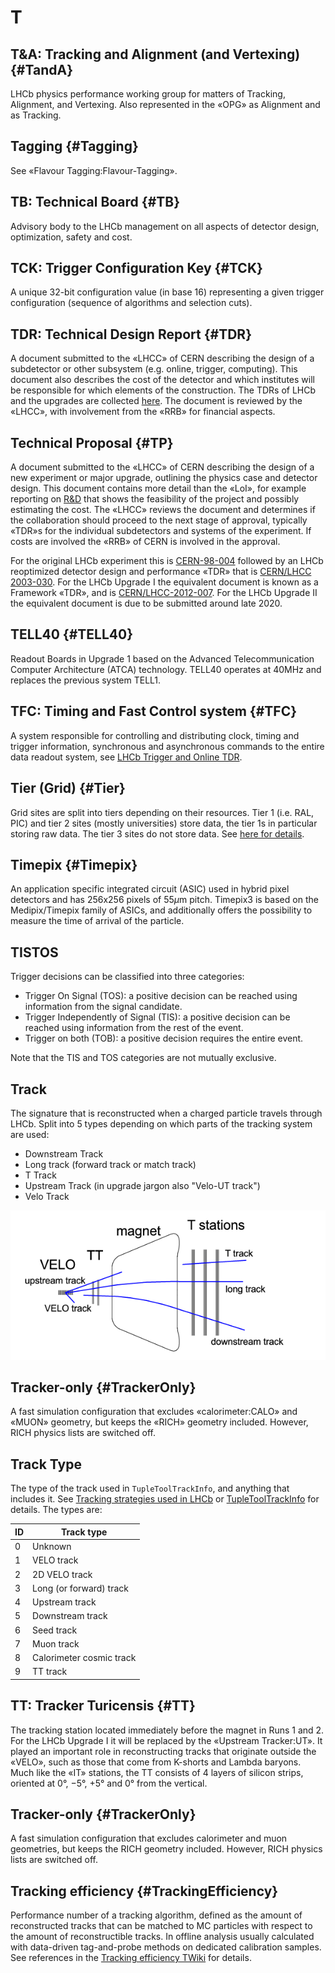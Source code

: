 # T

## T&A: Tracking and Alignment (and Vertexing) {#TandA}

LHCb physics performance working group for matters of Tracking, Alignment, and Vertexing.
Also represented in the «OPG» as Alignment and as Tracking.

## Tagging {#Tagging}

See «Flavour Tagging:Flavour-Tagging».

## TB: Technical Board {#TB}

Advisory body to the LHCb management on all aspects of detector design, optimization, safety and cost.

## TCK: Trigger Configuration Key {#TCK}

A unique 32-bit configuration value (in base 16) representing a given trigger configuration (sequence of algorithms and selection cuts).

## TDR: Technical Design Report {#TDR}

A document submitted to the «LHCC» of CERN describing the design of a subdetector or other subsystem (e.g. online, trigger, computing).
This document also describes the cost of the detector and which institutes will be responsible for which elements of the construction.
The TDRs of LHCb and the upgrades are collected [here](http://cdsweb.cern.ch/search?cc=LHCb+Reports&ln=en&jrec=11).
The document is reviewed by the «LHCC», with involvement from the «RRB» for financial aspects.

## Technical Proposal {#TP}

A document submitted to the «LHCC» of CERN describing the design of a new experiment or major upgrade,
outlining the physics case and detector design.
This document contains more detail than the «LoI», for example reporting on [R&D](https://en.wikipedia.org/wiki/Research_and_development)
that shows the feasibility of the project and possibly estimating the cost.
The «LHCC» reviews the document and determines if the collaboration should proceed to the next stage of approval,
typically «TDR»s for the individual subdetectors and systems of the experiment.
If costs are involved the «RRB» of CERN is involved in the approval.

For the original LHCb experiment this is [CERN-98-004](http://lhcb-tp.web.cern.ch/lhcb-tp/)
followed by an LHCb reoptimized detector design and performance «TDR» that is
[CERN/LHCC 2003-030](http://cds.cern.ch/record/630827/files/lhcc-2003-030.pdf).
For the LHCb Upgrade I the equivalent document is known as a Framework «TDR», and is
[CERN/LHCC-2012-007](http://cds.cern.ch/record/1443882/files/LHCB-TDR-012.pdf).
For the LHCb Upgrade II the equivalent document is due to be submitted around late 2020.

## TELL40 {#TELL40}

Readout Boards in Upgrade 1 based on the Advanced Telecommunication Computer Architecture (ATCA) technology.
TELL40 operates at 40MHz and replaces the previous system TELL1.

## TFC: Timing and Fast Control system {#TFC}

A system responsible for controlling and distributing clock, timing and trigger information, synchronous and asynchronous commands to the entire data readout system, see [LHCb Trigger and Online TDR](https://cds.cern.ch/record/1701361/files/LHCB-TDR-016.pdf).


## Tier (Grid) {#Tier}

Grid sites are split into tiers depending on their resources. Tier 1 (i.e. RAL, PIC) and tier 2 sites (mostly universities) store data, the tier 1s in particular storing raw data. The tier 3 sites do not store data. See [here for details](http://wlcg-public.web.cern.ch/tier-centres).

## Timepix {#Timepix}

An application specific integrated circuit (ASIC) used in hybrid pixel detectors and has 256x256 pixels of 55$\mu$m pitch.
Timepix3 is based on the Medipix/Timepix family of ASICs, and additionally offers the possibility to measure the time of arrival of the particle.

## TISTOS

Trigger decisions can be classified into three categories:

- Trigger On Signal (TOS): a positive decision can be reached using information from the signal candidate.
- Trigger Independently of Signal (TIS): a positive decision can be reached using information from the rest of the event.
- Trigger on both (TOB): a positive decision requires the entire event.

Note that the TIS and TOS categories are not mutually exclusive.

## Track

The signature that is reconstructed when a charged particle travels through LHCb.
Split into 5 types depending on which parts of the tracking system are used:

* Downstream Track
* Long track (forward track or match track)
* T Track
* Upstream Track (in upgrade jargon also "Velo-UT track")
* Velo Track

[!["Track types in LHCb"](/figures/track_types.png)](/figures/track_types.png)

## Tracker-only {#TrackerOnly}

A fast simulation configuration that excludes «calorimeter:CALO» and «MUON» geometry, but keeps the «RICH» geometry included. However, RICH physics lists are switched off.    

## Track Type

The type of the track used in `TupleToolTrackInfo`, and anything that includes it. See [Tracking strategies used in LHCb](https://twiki.cern.ch/twiki/bin/view/LHCb/LHCbTrackingStrategies#Track_types) or [TupleToolTrackInfo](https://twiki.cern.ch/twiki/bin/view/LHCb/TupleToolTrackInfo) for details. The types are:

| ID | Track type |
|----|------------|
| 0  |  Unknown   |
| 1  |  VELO track |
| 2  |  2D VELO track |
| 3  |  Long (or forward) track |
| 4  |  Upstream track |
| 5  |  Downstream track |
| 6  |  Seed track |
| 7  |  Muon track |
| 8  |  Calorimeter cosmic track |
| 9  |  TT track |

## TT: Tracker Turicensis {#TT}

The tracking station located immediately before the magnet in Runs 1 and 2. For the LHCb Upgrade I it will be replaced by the «Upstream Tracker:UT». 
It played an important role in reconstructing tracks that originate outside the «VELO», such as those that come from K-shorts and Lambda baryons.
Much like the «IT» stations, the TT consists of 4 layers of silicon strips, oriented at 0°, −5°, +5° and 0° from the vertical.

## Tracker-only {#TrackerOnly}

A fast simulation configuration that excludes calorimeter and muon geometries, but keeps the RICH geometry included. However, RICH physics lists are switched off.

## Tracking efficiency {#TrackingEfficiency}
Performance number of a tracking algorithm, defined as the amount of reconstructed tracks that can be matched to MC particles with respect to the amount of reconstructible tracks. In offline analysis usually calculated with data-driven tag-and-probe methods on dedicated calibration samples. See references in the [Tracking efficiency TWiki](https://twiki.cern.ch/twiki/bin/viewauth/LHCbInternal/LHCbTrackingEfficiencies) for details.

